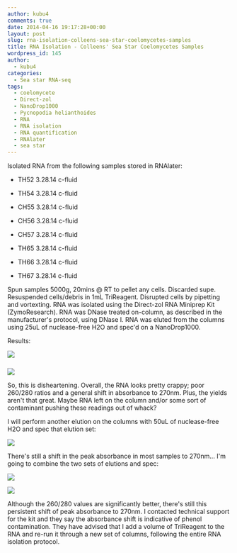 ```yaml
---
author: kubu4
comments: true
date: 2014-04-16 19:17:28+00:00
layout: post
slug: rna-isolation-colleens-sea-star-coelomycetes-samples
title: RNA Isolation - Colleens' Sea Star Coelomycetes Samples
wordpress_id: 145
author:
  - kubu4
categories:
  - Sea star RNA-seq
tags:
  - coelomycete
  - Direct-zol
  - NanoDrop1000
  - Pycnopodia helianthoides
  - RNA
  - RNA isolation
  - RNA quantification
  - RNAlater
  - sea star
---
```


Isolated RNA from the following samples stored in RNAlater:




    
  * TH52 3.28.14 c-fluid

    
  * TH54 3.28.14 c-fluid

    
  * CH55 3.28.14 c-fluid

    
  * CH56 3.28.14 c-fluid

    
  * CH57 3.28.14 c-fluid

    
  * TH65 3.28.14 c-fluid

    
  * TH66 3.28.14 c-fluid

    
  * TH67 3.28.14 c-fluid



Spun samples 5000g, 20mins @ RT to pellet any cells. Discarded supe. Resuspended cells/debris in 1mL TriReagent. Disrupted cells by pipetting and vortexting. RNA was isolated using the Direct-zol RNA Miniprep Kit (ZymoResearch). RNA was DNase treated on-column, as described in the manufacturer's protocol, using DNase I. RNA was eluted from the columns using 25uL of nuclease-free H2O and spec'd on a NanoDrop1000.

Results:

![](https://eagle.fish.washington.edu/Arabidopsis/20140416%20-%20Sea%20star%20RNA%20DNased%20plots.JPG)



### 



![](https://eagle.fish.washington.edu/Arabidopsis/20140416%20-%20Sea%20star%20RNA%20DNased%20ODs.JPG)

So, this is disheartening. Overall, the RNA looks pretty crappy; poor 260/280 ratios and a general shift in absorbance to 270nm. Plus, the yields aren't that great. Maybe RNA left on the column and/or some sort of contaminant pushing these readings out of whack?

I will perform another elution on the columns with 50uL of nuclease-free H2O and spec that elution set:

![](https://eagle.fish.washington.edu/Arabidopsis/20140416%20-%20Sea%20star%20RNA%20DNased%20plots-02.JPG)

There's still a shift in the peak absorbance in most samples to 270nm... I'm going to combine the two sets of elutions and spec:

![](https://eagle.fish.washington.edu/Arabidopsis/20140416%20-%20Sea%20star%20RNA%20DNased%20plots-03.JPG)

![](https://eagle.fish.washington.edu/Arabidopsis/20140416%20-%20Sea%20star%20RNA%20DNased%20ODs-02.JPG)

Although the 260/280 values are significantly better, there's still this persistent shift of peak absorbance to 270nm. I contacted technical support for the kit and they say the absorbance shift is indicative of phenol contamination. They have advised that I add a volume of TriReagent to the RNA and re-run it through a new set of columns, following the entire RNA isolation protocol.

